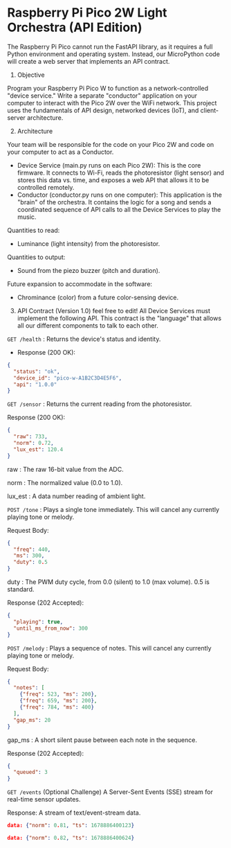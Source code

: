 # Raspberry Pi Pico 2W Light Orchestra (API Edition)

The Raspberry Pi Pico cannot run the FastAPI library, as it requires a full Python environment and operating system.
Instead, our MicroPython code will create a web server that implements an API contract.

1. Objective

Program your Raspberry Pi Pico W to function as a network-controlled "device service."
Write a separate "conductor" application on your computer to interact with the Pico 2W over the WiFi network.
This project uses the fundamentals of API design, networked devices (IoT), and client-server architecture.

2. Architecture

Your team will be responsible for the code on your Pico 2W and code on your computer to act as a Conductor.

* Device Service (main.py runs on each Pico 2W): This is the core firmware. It connects to Wi-Fi, reads the photoresistor (light sensor) and stores this data vs. time, and exposes a web API that allows it to be controlled remotely.
* Conductor (conductor.py runs on one computer): This application is the "brain" of the orchestra. It contains the logic for a song and sends a coordinated sequence of API calls to all the Device Services to play the music.

Quantities to read:

* Luminance (light intensity) from the photoresistor.

Quantities to output:

* Sound from the piezo buzzer (pitch and duration).

Future expansion to accommodate in the software:

* Chrominance (color) from a future color-sensing device.

3. API Contract (Version 1.0) feel free to edit!
All Device Services must implement the following API. This contract is the "language" that allows all our different components to talk to each other.

`GET /health`
: Returns the device's status and identity.

* Response (200 OK):

```json
{
  "status": "ok",
  "device_id": "pico-w-A1B2C3D4E5F6",
  "api": "1.0.0"
}
```

`GET /sensor`
: Returns the current reading from the photoresistor.

Response (200 OK):

```json
{
  "raw": 733,
  "norm": 0.72,
  "lux_est": 120.4
}
```

raw
: The raw 16-bit value from the ADC.

norm
: The normalized value (0.0 to 1.0).

lux_est
: A data number reading of ambient light.

`POST /tone`
: Plays a single tone immediately. This will cancel any currently playing tone or melody.

Request Body:

```json
{
  "freq": 440,
  "ms": 300,
  "duty": 0.5
}
```

duty
: The PWM duty cycle, from 0.0 (silent) to 1.0 (max volume). 0.5 is standard.

Response (202 Accepted):

```json
{
  "playing": true,
  "until_ms_from_now": 300
}
```

`POST /melody`
: Plays a sequence of notes. This will cancel any currently playing tone or melody.

Request Body:

```json
{
  "notes": [
    {"freq": 523, "ms": 200},
    {"freq": 659, "ms": 200},
    {"freq": 784, "ms": 400}
  ],
  "gap_ms": 20
}
```

gap_ms
: A short silent pause between each note in the sequence.

Response (202 Accepted):

```json
{
  "queued": 3
}
```

`GET /events` (Optional Challenge)
A Server-Sent Events (SSE) stream for real-time sensor updates.

Response: A stream of text/event-stream data.

```json
data: {"norm": 0.81, "ts": 1678886400123}

data: {"norm": 0.82, "ts": 1678886400624}
```
